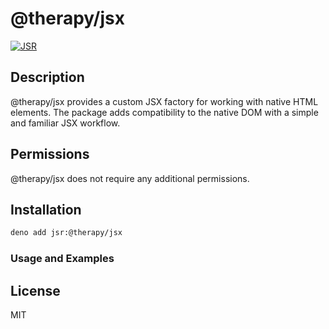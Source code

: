 # @therapy/jsx

[![JSR](https://jsr.io/badges/@therapy/jsx)](https://jsr.io/@therapy/jsx)

## Description

@therapy/jsx provides a custom JSX factory for working with native HTML
elements. The package adds compatibility to the native DOM with a simple and
familiar JSX workflow.

## Permissions

@therapy/jsx does not require any additional permissions.

## Installation

```bash
deno add jsr:@therapy/jsx
```

### Usage and Examples

## License

MIT
